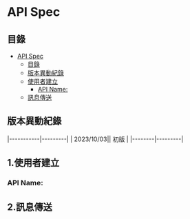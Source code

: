 

# API Spec


## 目錄
<!-- TOC -->

- [API Spec](#api-spec)
    - [目錄](#%E7%9B%AE%E9%8C%84)
    - [版本異動紀錄](#%E7%89%88%E6%9C%AC%E7%95%B0%E5%8B%95%E7%B4%80%E9%8C%84)
    - [使用者建立](#%E4%BD%BF%E7%94%A8%E8%80%85%E5%BB%BA%E7%AB%8B)
        - [API Name:](#api-name)
    - [訊息傳送](#%E8%A8%8A%E6%81%AF%E5%82%B3%E9%80%81)

<!-- /TOC -->

## 版本異動紀錄

|-----------|---------|
| 2023/10/03|| 初版   |
|--------|---------|

## 1.使用者建立
### API Name:

## 2.訊息傳送


